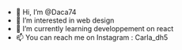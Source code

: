 - 👋 Hi, I’m @Daca74
- 👀 I’m interested in web design
- 🌱 I’m currently learning developpement on react 
- 📫 You can reach me on Instagram : Carla_dh5

